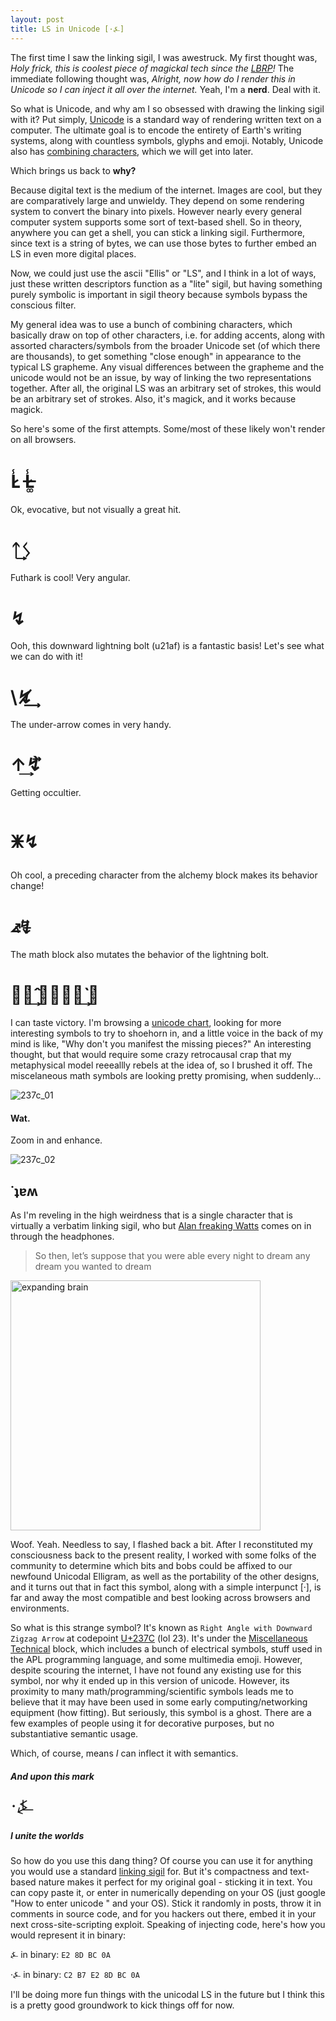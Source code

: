 ```yaml
---
layout: post
title: LS in Unicode [·⍼]
---
```


The first time I saw the linking sigil, I was awestruck. My first thought was, _Holy frick, this is coolest piece of magickal tech since the [LBRP](https://en.wikipedia.org/wiki/Lesser_banishing_ritual_of_the_pentagram)!_ The immediate following thought was, _Alright, now how do I render this in Unicode so I can inject it all over the internet._ Yeah, I'm a **nerd**. Deal with it. 

So what is Unicode, and why am I so obsessed with drawing the linking sigil with it? Put simply, [Unicode](https://en.wikipedia.org/wiki/Unicode) is a standard way of rendering written text on a computer. The ultimate goal is to encode the entirety of Earth's writing systems, along with countless symbols, glyphs and emoji. Notably, Unicode also has [combining characters](https://en.wikipedia.org/wiki/Combining_character), which we will get into later. 

Which brings us back to **why?**

Because digital text is the medium of the internet. Images are cool, but they are comparatively large and unwieldy. They depend on some rendering system to convert the binary into pixels. However nearly every general computer system supports some sort of text-based shell. So in theory, anywhere you can get a shell, you can stick a linking sigil. Furthermore, since text is a string of bytes, we can use those bytes to further embed an LS in even more digital places. 

Now, we could just use the ascii "Ellis" or "LS", and I think in a lot of ways, just these written descriptors function as a "lite" sigil, but having something purely symbolic is important in sigil theory because symbols bypass the conscious filter. 

My general idea was to use a bunch of combining characters, which basically draw on top of other characters, i.e. for adding accents, along with assorted characters/symbols from the broader Unicode set (of which there are thousands), to get something "close enough" in appearance to the typical LS grapheme. Any visual differences between the grapheme and the unicode would not be an issue, by way of linking the two representations together. After all, the original LS was an arbitrary set of strokes, this would be an arbitrary set of strokes. Also, it's magick, and it works because magick. 

So here's some of the first attempts. Some/most of these likely won't render on all browsers.  

# L̷̾   L̶̷͚̾

Ok, evocative, but not visually a great hit. 

# ᛏ͢ᛊ 

Futhark is cool! Very angular. 

# ↯

Ooh, this downward lightning bolt (u21af) is a fantastic basis! Let's see what we can do with it! 

# \↯̸͢ 

The under-arrow comes in very handy. 


# ↑͢↯⃗̀

Getting occultier. 

# 🜹↯

Oh cool, a preceding character from the alchemy block makes its behavior change! 

# ⦨↯⃒̶⃗ 

The math block also mutates the behavior of the lightning bolt. 

# ⭍⃒̂͢    🜹↯̶⃒̀͢ ⃗

I can taste victory. I'm browsing a [unicode chart](https://unicode-table.com/en), looking for more interesting symbols to try to shoehorn in, and a little voice in the back of my mind is like, "Why don't you manifest the missing pieces?" An interesting thought, but that would require some crazy retrocausal crap that my metaphysical model reeeallly rebels at the idea of, so I brushed it off. The miscelaneous math symbols are looking pretty promising, when suddenly...

![237c_01](https://damienmaxwell.github.io/images/unicodal/237c_01.png)

#### Wat. 

Zoom in and enhance. 

![237c_02](https://damienmaxwell.github.io/images/unicodal/237c_02.png)

## ˙ʇɐʍ

As I'm reveling in the high weirdness that is a single character that is virtually a verbatim linking sigil, who but [Alan freaking Watts](https://www.youtube.com/watch?v=9RMHHwJ9Eqk) comes on in through the headphones. 

>  So then, let’s suppose that you were able every night to dream any dream you wanted to dream

<img alt="expanding brain" src="https://i.kinja-img.com/gawker-media/image/upload/s--eiIVX4Oq--/c_fill,fl_progressive,g_center,h_900,q_80,w_1600/yccc3f4vcwsxyj6eydy2.jpg" width="400" />

Woof. Yeah. Needless to say, I flashed back a bit. After I reconstituted my consciousness back to the present reality, I worked with some folks of the community to determine which bits and bobs could be affixed to our newfound Unicodal Elligram, as well as the portability of the other designs, and it turns out that in fact this symbol, along with a simple interpunct [·], is far and away the most compatible and best looking across browsers and environments. 

So what is this strange symbol? It's known as `Right Angle with Downward Zigzag Arrow` at codepoint [U+237C](https://unicode-table.com/en/237C/) (lol 23). It's under the [Miscellaneous Technical](https://en.wikipedia.org/wiki/Miscellaneous_Technical) block, which includes a bunch of electrical symbols, stuff used in the APL programming language, and some multimedia emoji. However, despite scouring the internet, I have not found any existing use for this symbol, nor why it ended up in this version of unicode. However, its proximity to many math/programming/scientific symbols leads me to believe that it may have been used in some early computing/networking equipment (how fitting). But seriously, this symbol is a ghost. There are a few examples of people using it for decorative purposes, but no substantiative semantic usage. 

Which, of course, means _I_ can inflect it with semantics. 

##### And upon this mark

<span style="font-family:Papyrus; font-size:23pt;">·⍼</span>

##### I unite the worlds

So how do you use this dang thing? Of course you can use it for anything you would use a standard [linking sigil](https://www.youtube.com/watch?reload=9&v=A99sTPY5bK0) for. But it's compactness and text-based nature makes it perfect for my original goal - sticking it in text. You can copy paste it, or enter in numerically depending on your OS (just google "How to enter unicode " and your OS). Stick it randomly in posts, throw it in comments in source code, and for you hackers out there, embed it in your next cross-site-scripting exploit. Speaking of injecting code, here's how you would represent it in binary:

⍼ in binary: 
`E2 8D BC 0A`

·⍼ in binary:
`C2 B7 E2 8D BC 0A`

I'll be doing more fun things with the unicodal LS in the future but I think this is a pretty good groundwork to kick things off for now. 
